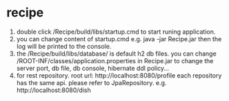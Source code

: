 # recipe
1. double click /Recipe/build/libs/startup.cmd to start runing application. 
2. you can change content of startup.cmd e.g. java -jar Recipe.jar then the log will be printed to the console.
3. the /Recipe/build/libs/database/ is default h2 db files. 
   you can change /ROOT-INF/classes/application.properties in Recipe.jar to change the server port, db file, db console, hibernate ddl policy...
4. for rest repository. root url: http://localhost:8080/profile
   each repository has the same api. please refer to JpaRepository. 
   e.g. http://localhost:8080/dish

